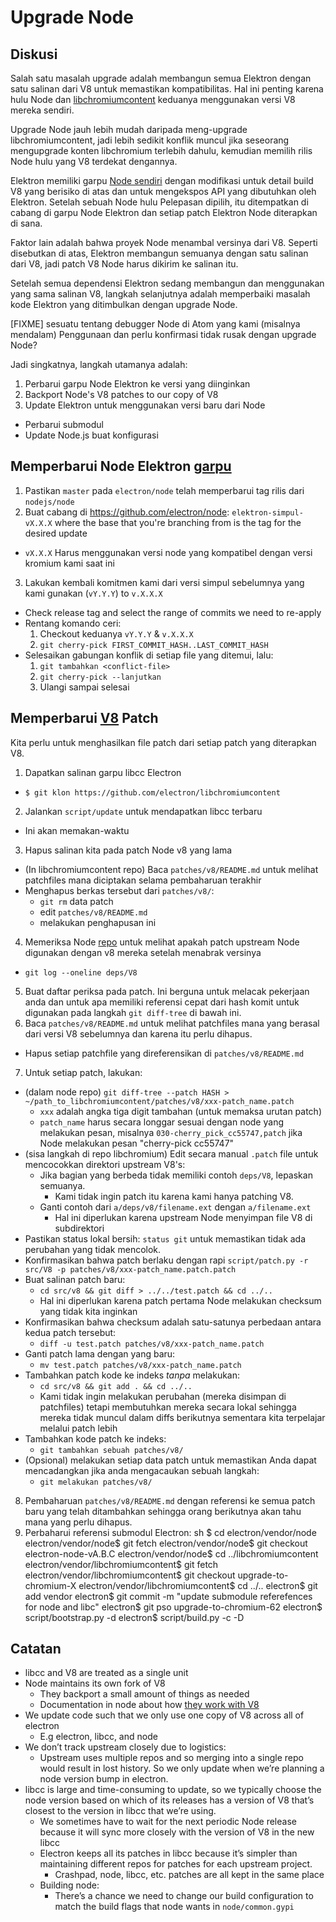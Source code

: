 # Upgrade Node

## Diskusi

Salah satu masalah upgrade adalah membangun semua Elektron dengan satu salinan dari V8 untuk memastikan kompatibilitas. Hal ini penting karena hulu Node dan [libchromiumcontent](upgrading-chrome.md) keduanya menggunakan versi V8 mereka sendiri.

Upgrade Node jauh lebih mudah daripada meng-upgrade libchromiumcontent, jadi lebih sedikit konflik muncul jika seseorang mengupgrade konten libchromium terlebih dahulu, kemudian memilih rilis Node hulu yang V8 terdekat dengannya.

Elektron memiliki garpu [Node sendiri](https://github.com/electron/node) dengan modifikasi untuk detail build V8 yang berisiko di atas dan untuk mengekspos API yang dibutuhkan oleh Elektron. Setelah sebuah Node hulu Pelepasan dipilih, itu ditempatkan di cabang di garpu Node Elektron dan setiap patch Elektron Node diterapkan di sana.

Faktor lain adalah bahwa proyek Node menambal versinya dari V8. Seperti disebutkan di atas, Elektron membangun semuanya dengan satu salinan dari V8, jadi patch V8 Node harus dikirim ke salinan itu.

Setelah semua dependensi Elektron sedang membangun dan menggunakan yang sama salinan V8, langkah selanjutnya adalah memperbaiki masalah kode Elektron yang ditimbulkan dengan upgrade Node.

[FIXME] sesuatu tentang debugger Node di Atom yang kami (misalnya mendalam) Penggunaan dan perlu konfirmasi tidak rusak dengan upgrade Node?

Jadi singkatnya, langkah utamanya adalah:

1. Perbarui garpu Node Elektron ke versi yang diinginkan
2. Backport Node's V8 patches to our copy of V8
3. Update Elektron untuk menggunakan versi baru dari Node 
  - Perbarui submodul
  - Update Node.js buat konfigurasi

## Memperbarui Node Elektron [garpu](https://github.com/electron/node)

1. Pastikan `master` pada `electron/node` telah memperbarui tag rilis dari `nodejs/node`
2. Buat cabang di https://github.com/electron/node: `elektron-simpul-vX.X.X` where the base that you're branching from is the tag for the desired update 
  - `vX.X.X` Harus menggunakan versi node yang kompatibel dengan versi kromium kami saat ini
3. Lakukan kembali komitmen kami dari versi simpul sebelumnya yang kami gunakan (`vY.Y.Y`) to `v.X.X.X` 
  - Check release tag and select the range of commits we need to re-apply
  - Rentang komando ceri: 
    1. Checkout keduanya `vY.Y.Y` & `v.X.X.X`
    2. `git cherry-pick FIRST_COMMIT_HASH..LAST_COMMIT_HASH`
  - Selesaikan gabungan konflik di setiap file yang ditemui, lalu: 
    1. `git tambahkan <conflict-file>`
    2. `git cherry-pick --lanjutkan`
    3. Ulangi sampai selesai

## Memperbarui [V8](https://github.com/electron/node/src/V8) Patch

Kita perlu untuk menghasilkan file patch dari setiap patch yang diterapkan V8.

1. Dapatkan salinan garpu libcc Electron 
  - `$ git klon https://github.com/electron/libchromiumcontent`
2. Jalankan `script/update` untuk mendapatkan libcc terbaru 
  - Ini akan memakan-waktu
3. Hapus salinan kita pada patch Node v8 yang lama 
  - (In libchromiumcontent repo) Baca `patches/v8/README.md` untuk melihat patchfiles mana diciptakan selama pembaharuan terakhir
  - Menghapus berkas tersebut dari `patches/v8/`: 
    - `git rm` data patch
    - edit `patches/v8/README.md`
    - melakukan penghapusan ini
4. Memeriksa Node [repo](https://github.com/electron/node) untuk melihat apakah patch upstream Node digunakan dengan v8 mereka setelah menabrak versinya 
  - `git log --oneline deps/V8`
5. Buat daftar periksa pada patch. Ini berguna untuk melacak pekerjaan anda dan untuk apa memiliki referensi cepat dari hash komit untuk digunakan pada langkah `git diff-tree` di bawah ini.
6. Baca `patches/v8/README.md` untuk melihat patchfiles mana yang berasal dari versi V8 sebelumnya dan karena itu perlu dihapus. 
  - Hapus setiap patchfile yang direferensikan di `patches/v8/README.md`
7. Untuk setiap patch, lakukan: 
  - (dalam node repo) `git diff-tree --patch HASH > ~/path_to_libchromiumcontent/patches/v8/xxx-patch_name.patch` 
    - `xxx` adalah angka tiga digit tambahan (untuk memaksa urutan patch)
    - `patch_name` harus secara longgar sesuai dengan node yang melakukan pesan, misalnya `030-cherry_pick_cc55747,patch` jika Node melakukan pesan "cherry-pick cc55747"
  - (sisa langkah di repo libchromium) Edit secara manual `.patch` file untuk mencocokkan direktori upstream V8's: 
    - Jika bagian yang berbeda tidak memiliki contoh `deps/V8`, lepaskan semuanya. 
      - Kami tidak ingin patch itu karena kami hanya patching V8.
    - Ganti contoh dari `a/deps/v8/filename.ext` dengan `a/filename.ext` 
      - Hal ini diperlukan karena upstream Node menyimpan file V8 di subdirektori
  - Pastikan status lokal bersih: `status git` untuk memastikan tidak ada perubahan yang tidak mencolok.
  - Konfirmasikan bahwa patch berlaku dengan rapi `script/patch.py -r src/V8 -p patches/v8/xxx-patch_name.patch.patch`
  - Buat salinan patch baru: 
    - `cd src/v8 && git diff > ../../test.patch && cd ../..`
    - Hal ini diperlukan karena patch pertama Node melakukan checksum yang tidak kita inginkan
  - Konfirmasikan bahwa checksum adalah satu-satunya perbedaan antara kedua patch tersebut: 
    - `diff -u test.patch patches/v8/xxx-patch_name.patch`
  - Ganti patch lama dengan yang baru: 
    - `mv test.patch patches/v8/xxx-patch_name.patch`
  - Tambahkan patch kode ke indeks *tanpa* melakukan: 
    - `cd src/v8 && git add . && cd ../..`
    - Kami tidak ingin melakukan perubahan (mereka disimpan di patchfiles) tetapi membutuhkan mereka secara lokal sehingga mereka tidak muncul dalam diffs berikutnya sementara kita terpelajar melalui patch lebih
  - Tambahkan kode patch ke indeks: 
    - `git tambahkan sebuah patches/v8/`
  - (Opsional) melakukan setiap data patch untuk memastikan Anda dapat mencadangkan jika anda mengacaukan sebuah langkah: 
    - `git melakukan patches/v8/`
8. Pembaharuan `patches/v8/README.md` dengan referensi ke semua patch baru yang telah ditambahkan sehingga orang berikutnya akan tahu mana yang perlu dihapus.
9. Perbaharui referensi submodul Electron: 
      sh
      $ cd electron/vendor/node
      electron/vendor/node$ git fetch
      electron/vendor/node$ git checkout electron-node-vA.B.C
      electron/vendor/node$ cd ../libchromiumcontent
      electron/vendor/libchromiumcontent$ git fetch
      electron/vendor/libchromiumcontent$ git checkout upgrade-to-chromium-X
      electron/vendor/libchromiumcontent$ cd ../..
      electron$ git add vendor
      electron$ git commit -m "update submodule referefences for node and libc"
      electron$ git pso upgrade-to-chromium-62
      electron$ script/bootstrap.py -d
      electron$ script/build.py -c -D

## Catatan

- libcc and V8 are treated as a single unit
- Node maintains its own fork of V8 
  - They backport a small amount of things as needed
  - Documentation in node about how [they work with V8](https://nodejs.org/api/v8.html)
- We update code such that we only use one copy of V8 across all of electron 
  - E.g electron, libcc, and node
- We don’t track upstream closely due to logistics: 
  - Upstream uses multiple repos and so merging into a single repo would result in lost history. So we only update when we’re planning a node version bump in electron.
- libcc is large and time-consuming to update, so we typically choose the node version based on which of its releases has a version of V8 that’s closest to the version in libcc that we’re using. 
  - We sometimes have to wait for the next periodic Node release because it will sync more closely with the version of V8 in the new libcc
  - Electron keeps all its patches in libcc because it’s simpler than maintaining different repos for patches for each upstream project. 
    - Crashpad, node, libcc, etc. patches are all kept in the same place
  - Building node: 
    - There’s a chance we need to change our build configuration to match the build flags that node wants in `node/common.gypi`